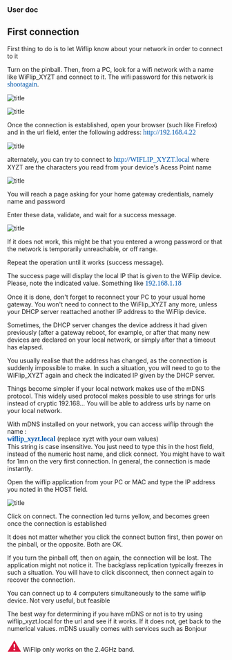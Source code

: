 ### User doc  



<h2>First connection</h2>
<p>First thing to do is to let Wiflip know about your network in order to connect to it</p>
<p>Turn on the pinball. Then, from a PC, look for a wifi network with a name like WiFlip_XYZT and connect to it.
The wifi password for this network is 
<span style="color: #0055AA; font-family: courier-new; font-size: 12pt;">shootagain</span>.</p>  


![title](img/connectstp1.png)

![title](img/connectstp2.png)



<p>Once the connection is established, open your browser (such like Firefox) and in the url field, enter the following address: 
<span style="color: #0055AA; font-family: courier-new; font-size: 12pt;">http://192.168.4.22</span>
</p>

![title](img/connectstp3.png)

<p>alternately, you can try to connect to <span style="color: #0055AA; font-family: courier-new; font-size: 12pt;">http://WIFLIP_XYZT.local</span> where XYZT are the characters you read
from your device's Acess Point name</p>

![title](img/connectstp3p.png)


<p>You will reach a page asking for your home gateway credentials, namely name and password</p>
<p>Enter these data, validate, and wait for a success message.</p>

![title](img/connectstp4.png)

<p>If it does not work, this might be that you entered a wrong password or that the network is temporarily unreachable, or off range.</p>
<p>Repeat the operation until it works (success message).</p>
<p>The success page will display the local IP that is given to the WiFlip device. Please, note the indicated value. 
Something like <span style="color: #0055AA; font-family: courier-new; font-size: 12pt;">192.168.1.18</span></p>
<p>Once it is done, don't forget to reconnect your PC to your usual home gateway. You won't need to connect to the WiFlip_XYZT any more, unless your DHCP server reattached another IP address to the WiFlip device.</p>

<p>Sometimes, the DHCP server changes the device address it had given previously (after a gateway reboot, 
	for example, or after that many new devices are declared on your local network, or simply after that a timeout has elapsed.</p>
<p>You usually realise that the address has changed, as the connection is suddenly impossible to make. 
	In such a situation, you will need to go to the WiFlip_XYZT again and check the indicated IP given by the DHCP server.</p>
<p>Things become simpler if your local network makes use of the mDNS protocol. This widely used protocol makes possible to use 
	strings for urls instead of cryptic 192.168... You will be able to address urls by name on your local network.
</p>
<p>With mDNS installed on your network, you can access wiflip through the name :<br>
	<span style="color: #0055AA; font-family: courier-new; font-size: 12pt;"><strong>wiflip_xyzt.local</strong></span> (replace xyzt with your own values)<br>
	 This string is case insensitive. 
	 You just need to type this in 
	the host field, instead of the numeric host name, and click connect. You might have to wait for 1mn on the very first connection.
	In general, the connection is made instantly.
</p>
<p>Open the wiflip application from your PC or MAC and type the IP address you noted in the HOST field.</p>

![title](img/connectstp5.png)

<p>Click on connect. The connection led turns yellow, and becomes green once the connection is established</p>
<p>It does not matter whether you click the connect button first, then power on the pinball, or the opposite. Both are OK.</p>
<p>If you turn the pinball off, then on again, the connection will be lost. The application might not notice it. The backglass replication typically freezes in such a situation. 
	You will have to click disconnect, then connect again to recover the connection.</p>
<p>You can connect up to 4 computers simultaneously to the same wiflip device. Not very useful, but feasible</p>

<p>The best way for determining if you have mDNS or not is to try using wiflip_xyzt.local for the url and see if it works. If it does not, get back to the numerical values. 
	mDNS usually comes with services such as Bonjour</p>
<p><span style="color: crimson; font-size: 24pt;">&#x26A0;</span> WiFlip only works on the 2.4GHz band. </p>
